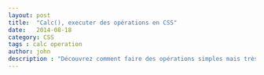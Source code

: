 ```yaml
---
layout: post
title:  "Calc(), executer des opérations en CSS"
date:   2014-08-18
category: CSS
tags : calc operation
author: john
description : "Découvrez comment faire des opérations simples mais très utiles dans vos feuilles de styles."
---
```

